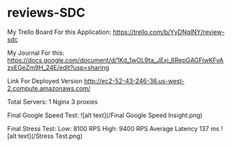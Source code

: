 # reviews-SDC

My Trello Board For this Application:
  https://trello.com/b/YyDNqINY/review-sdc

My Journal For this:
  https://docs.google.com/document/d/1Kd_1wOL9ta_JExj_6RepGAGFlwKFvAzxEGeZm9H_24E/edit?usp=sharing

Link For Deployed Version
  http://ec2-52-43-246-36.us-west-2.compute.amazonaws.com/

  Total Servers:
    1 Nginx
    3 proxies


Final Google Speed Test:
  ![alt text](/Final Google Speed Insight.png)


Final Stress Test:
  Low: 8100 RPS
  High: 9400 RPS
  Average Latency 137 ms
  ![alt text](/Stress Test.png)
